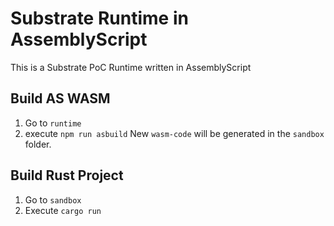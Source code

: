 # Substrate Runtime in AssemblyScript
This is a Substrate PoC Runtime written in AssemblyScript

## Build AS WASM

1. Go to `runtime`
2. execute `npm run asbuild`
New `wasm-code` will be generated in the `sandbox` folder.

## Build Rust Project
1. Go to `sandbox`
2. Execute `cargo run`
